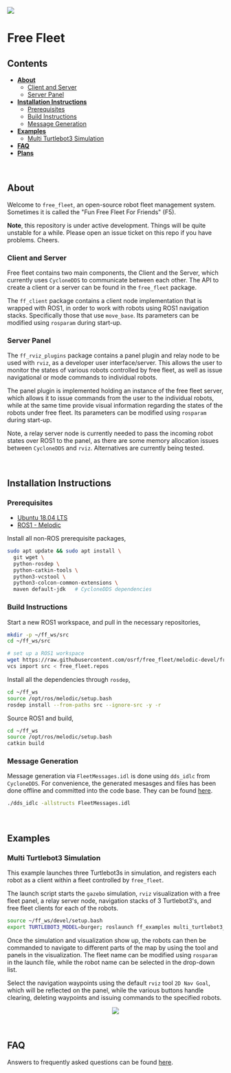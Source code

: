 ![](https://github.com/osrf/free_fleet/workflows/build/badge.svg)

# Free Fleet

## Contents

- **[About](#About)**
  - [Client and Server](#client-and-server)
  - [Server Panel](#server-panel)
- **[Installation Instructions](#installation-instructions)**
  - [Prerequisites](#prerequisites)
  - [Build Instructions](#build-instructions)
  - [Message Generation](#message-generation)
- **[Examples](#examples)**
  - [Multi Turtlebot3 Simulation](#multi-turtlebot3-simulation)
- **[FAQ](#faq)**
- **[Plans](#plans)**

</br>

## About

Welcome to `free_fleet`, an open-source robot fleet management system. 
Sometimes it is called the "Fun Free Fleet For Friends" (F5).

**Note**, this repository is under active development. Things will be quite unstable
for a while. Please open an issue ticket on this repo if you have problems.
Cheers.

### Client and Server

Free fleet contains two main components, the Client and the Server, which currently uses `CycloneDDS` to communicate between each other. The API to create a client or a server can be found in the `free_fleet` package.

The `ff_client` package contains a client node implementation that is wrapped with ROS1, in order to work with robots using ROS1 navigation stacks. Specifically those that use `move_base`. Its parameters can be modified using `rosparam` during start-up.

### Server Panel

The `ff_rviz_plugins` package contains a panel plugin and relay node to be used with `rviz`, as a developer user interface/server. This allows the user to monitor the states of various robots controlled by free fleet, as well as issue navigational or mode commands to individual robots.

The panel plugin is implemented holding an instance of the free fleet server, which allows it to issue commands from the user to the individual robots, while at the same time provide visual information regarding the states of the robots under free fleet. Its parameters can be modified using `rosparam` during start-up.

Note, a relay server node is currently needed to pass the incoming robot states over ROS1 to the panel, as there are some memory allocation issues between `CycloneDDS` and `rviz`. Alternatives are currently being tested.

</br>

## Installation Instructions

### Prerequisites

* [Ubuntu 18.04 LTS](https://releases.ubuntu.com/18.04/)
* [ROS1 - Melodic](https://wiki.ros.org/melodic)

Install all non-ROS prerequisite packages,

```bash
sudo apt update && sudo apt install \
  git wget \
  python-rosdep \
  python-catkin-tools \
  python3-vcstool \
  python3-colcon-common-extensions \
  maven default-jdk   # CycloneDDS dependencies
```

### Build Instructions

Start a new ROS1 workspace, and pull in the necessary repositories,

```bash
mkdir -p ~/ff_ws/src
cd ~/ff_ws/src

# set up a ROS1 workspace
wget https://raw.githubusercontent.com/osrf/free_fleet/melodic-devel/free_fleet.repos
vcs import src < free_fleet.repos
```

Install all the dependencies through `rosdep`,

```bash
cd ~/ff_ws
source /opt/ros/melodic/setup.bash
rosdep install --from-paths src --ignore-src -y -r
```

Source ROS1 and build,

```bash
cd ~/ff_ws
source /opt/ros/melodic/setup.bash
catkin build
```

### Message Generation

Message generation via `FleetMessages.idl` is done using `dds_idlc` from `CycloneDDS`. For convenience, the generated mesasges and files has been done offline and committed into the code base. They can be found [here](./free_fleet/src/messages/FleetMessages.idl).

```bash
./dds_idlc -allstructs FleetMessages.idl
```

</br>

## Examples

### Multi Turtlebot3 Simulation

This example launches three Turtlebot3s in simulation, and registers each robot as a client within a fleet controlled by `free_fleet`.

The launch script starts the `gazebo` simulation, `rviz` visualization with a free fleet panel, a relay server node, navigation stacks of 3 Turtlebot3's, and free fleet clients for each of the robots.

```bash
source ~/ff_ws/devel/setup.bash
export TURTLEBOT3_MODEL=burger; roslaunch ff_examples multi_turtlebot3_ff.launch
```

Once the simulation and visualization show up, the robots can then be commanded to navigate to different parts of the map by using the tool and panels in the visualization. The fleet name can be modified using `rosparam` in the launch file, while the robot name can be selected in the drop-down list. 

Select the navigation waypoints using the default `rviz` tool `2D Nav Goal`, which will be reflected on the panel, while the various buttons handle clearing, deleting waypoints and issuing commands to the specified robots.


<p align="center">
  <img src="media/multi_tb3.gif">
</p>

</br>

## FAQ

Answers to frequently asked questions can be found [here](/docs/faq.md).

